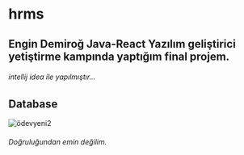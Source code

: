 # hrms
## Engin Demiroğ Java-React Yazılım geliştirici yetiştirme kampında yaptığım final projem.
###### intellij idea ile yapılmıştır...

## Database
![ödevyeni2](https://user-images.githubusercontent.com/80010942/117708234-38dd1f80-b1d8-11eb-8561-7ba062cbe881.JPG)
###### Doğruluğundan emin değilim.
